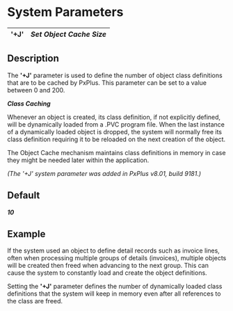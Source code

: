 # System Parameters

**'+J'** |  **_Set Object Cache Size_**  
---|---  
  
##  Description

The **'+J'** parameter is used to define the number of object class definitions that are to be cached by PxPlus. This parameter can be set to a value between 0 and 200.

**_Class Caching_**

Whenever an object is created, its class definition, if not explicitly defined, will be dynamically loaded from a .PVC program file. When the last instance of a dynamically loaded object is dropped, the system will normally free its class definition requiring it to be reloaded on the next creation of the object.

The Object Cache mechanism maintains class definitions in memory in case they might be needed later within the application.

_(The '+J' system parameter was added in PxPlus v8.01, build 9181.)_

##  Default

**_10_**

## Example

If the system used an object to define detail records such as invoice lines, often when processing multiple groups of details (invoices), multiple objects will be created then freed when advancing to the next group. This can cause the system to constantly load and create the object definitions.

Setting the **'+J'** parameter defines the number of dynamically loaded class definitions that the system will keep in memory even after all references to the class are freed.
